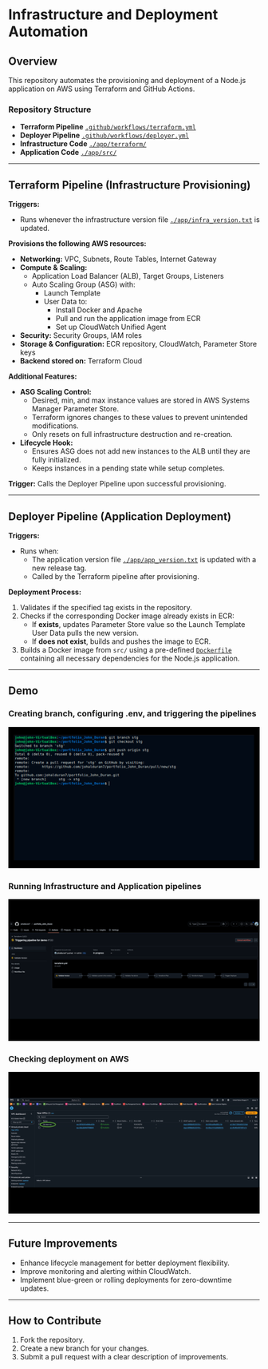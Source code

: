 # Infrastructure and Deployment Automation

## Overview
This repository automates the provisioning and deployment of a Node.js application on AWS using Terraform and GitHub Actions.

### Repository Structure
- **Terraform Pipeline** [`.github/workflows/terraform.yml`](.github/workflows/terraform.yml)
- **Deployer Pipeline** [`.github/workflows/deployer.yml`](.github/workflows/deployer.yml)
- **Infrastructure Code** [`./app/terraform/`](./app/terraform/)
- **Application Code** [`./app/src/`](./app/src/)

---
## Terraform Pipeline (Infrastructure Provisioning)
**Triggers:**
- Runs whenever the infrastructure version file [`./app/infra_version.txt`](./app/infra_version.txt) is updated.

**Provisions the following AWS resources:**
- **Networking:** VPC, Subnets, Route Tables, Internet Gateway
- **Compute & Scaling:**
  - Application Load Balancer (ALB), Target Groups, Listeners
  - Auto Scaling Group (ASG) with:
    - Launch Template
    - User Data to:
      - Install Docker and Apache
      - Pull and run the application image from ECR
      - Set up CloudWatch Unified Agent
- **Security:** Security Groups, IAM roles
- **Storage & Configuration:** ECR repository, CloudWatch, Parameter Store keys
- **Backend stored on:** Terraform Cloud

**Additional Features:**
- **ASG Scaling Control:**
  - Desired, min, and max instance values are stored in AWS Systems Manager Parameter Store.
  - Terraform ignores changes to these values to prevent unintended modifications.
  - Only resets on full infrastructure destruction and re-creation.
- **Lifecycle Hook:**
  - Ensures ASG does not add new instances to the ALB until they are fully initialized.
  - Keeps instances in a pending state while setup completes.

**Trigger:** Calls the Deployer Pipeline upon successful provisioning.

---
## Deployer Pipeline (Application Deployment)
**Triggers:**
- Runs when:
  - The application version file [`./app/app_version.txt`](./app/app_version.txt) is updated with a new release tag.
  - Called by the Terraform pipeline after provisioning.

**Deployment Process:**
1. Validates if the specified tag exists in the repository.
2. Checks if the corresponding Docker image already exists in ECR:
   - If **exists**, updates Parameter Store value so the Launch Template User Data pulls the new version.
   - If **does not exist**, builds and pushes the image to ECR.
3. Builds a Docker image from `src/` using a pre-defined [`Dockerfile`](./app/src/Dockerfile) containing all necessary dependencies for the Node.js application.

---
## Demo

### Creating branch, configuring .env, and triggering the pipelines
![Setup](./resources/first_part_gif_portfolio.gif)

### Running Infrastructure and Application pipelines
![Setup](./resources/second_part_gif_portfolio.gif)

### Checking deployment on AWS
![Setup](./resources/third_part_gif_portfolio.gif)

---
## Future Improvements
- Enhance lifecycle management for better deployment flexibility.
- Improve monitoring and alerting within CloudWatch.
- Implement blue-green or rolling deployments for zero-downtime updates.

---
## How to Contribute
1. Fork the repository.
2. Create a new branch for your changes.
3. Submit a pull request with a clear description of improvements.

